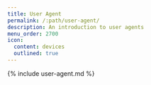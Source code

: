 ```yaml
---
title: User Agent
permalink: /:path/user-agent/
description: An introduction to user agents
menu_order: 2700
icon:
  content: devices
  outlined: true
---
```


{% include user-agent.md %}
